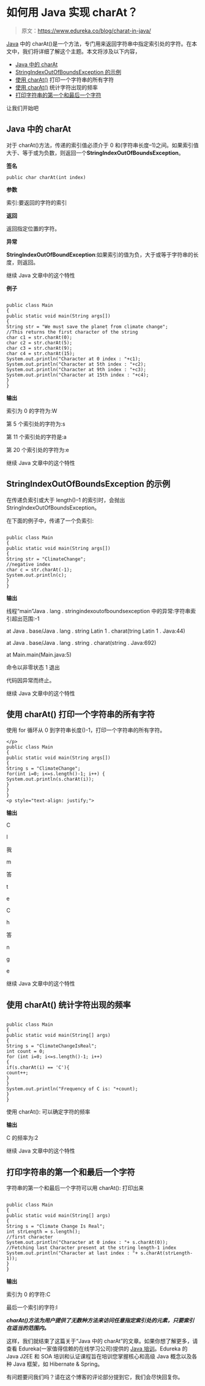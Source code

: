 # 如何用 Java 实现 charAt？

> 原文：<https://www.edureka.co/blog/charat-in-java/>

[Java](https://www.edureka.co/blog/java-tutorial/) 中的 charAt()是一个方法，专门用来返回字符串中指定索引处的字符。在本文中，我们将详细了解这个主题。本文将涉及以下内容，

*   [Java 中的 charAt](#charAtinJava)
*   [StringIndexOutOfBoundsException 的示例](#ExampleforStringIndexOutOfBoundsException)
*   [使用 charAt()](#PrintingallcharactersofastringusingcharAt()) 打印一个字符串的所有字符
*   [使用 charAt()](#CountingthefrequencyofacharacterusingcharAt()) 统计字符出现的频率
*   [打印字符串的第一个和最后一个字符](#Printingthefirstandlastcharacterofastring)

让我们开始吧

## **Java 中的 charAt**

对于 charAt()方法，传递的索引值必须介于 0 和(字符串长度–1)之间。如果索引值大于、等于或为负数，则返回一个**StringIndexOutOfBoundsException**。

**签名**

```
public char charAt(int index)
```

**参数**

索引:要返回的字符的索引

**返回**

返回指定位置的字符。

**异常**

**StringIndexOutOfBoundException**:如果索引的值为负，大于或等于字符串的长度，则返回。

继续 Java 文章中的这个特性

**例子**

```

public class Main
{
public static void main(String args[])
{
String str = "We must save the planet from climate change";
//This returns the first character of the string
char c1 = str.charAt(0);
char c2 = str.charAt(5);
char c3 = str.charAt(9);
char c4 = str.charAt(15);
System.out.println("Character at 0 index : "+c1);
System.out.println("Character at 5th index : "+c2);
System.out.println("Character at 9th index : "+c3);
System.out.println("Character at 15th index : "+c4);
}
}

```

**输出**

索引为 0 的字符为:W

第 5 个索引处的字符为:s

第 11 个索引处的字符是:a

第 20 个索引处的字符为:e

继续 Java 文章中的这个特性

## **StringIndexOutOfBoundsException 的示例**

在传递负索引或大于 length()–1 的索引时，会抛出 StringIndexOutOfBoundsException。

在下面的例子中，传递了一个负索引:

```

public class Main
{
public static void main(String args[])
{
String str = "ClimateChange";
//negative index
char c = str.charAt(-1);
System.out.println(c);
}
}

```

**输出**

线程“main”Java . lang . stringindexoutofboundsexception 中的异常:字符串索引超出范围:-1

at Java . base/Java . lang . string Latin 1 . charat(tring Latin 1 . Java:44)

at Java . base/Java . lang . string . charat(string . Java:692)

at Main.main(Main.java:5)

命令以非零状态 1 退出

代码因异常而终止。

继续 Java 文章中的这个特性

## **使用 charAt()** 打印一个字符串的所有字符

使用 for 循环从 0 到字符串长度()-1，打印一个字符串的所有字符。

```
</p>
public class Main
{
public static void main(String args[])
{
String s = "ClimateChange";
for(int i=0; i<=s.length()-1; i++) {
System.out.println(s.charAt(i));
}
}
}
<p style="text-align: justify;">
```

**输出**

C

l

我

m

答

t

e

C

h

答

n

g

e

继续 Java 文章中的这个特性

## **使用 charAt()** 统计字符出现的频率

```

public class Main
{
public static void main(String[] args)
{
String s = "ClimateChangeIsReal";
int count = 0;
for (int i=0; i<=s.length()-1; i++)
{
if(s.charAt(i) == 'C'){
count++;
}
}
System.out.println("Frequency of C is: "+count);
}
}

```

使用 charAt(): 可以确定字符的频率

**输出**

C 的频率为:2

继续 Java 文章中的这个特性

## **打印字符串的第一个和最后一个字符**

字符串的第一个和最后一个字符可以用 charAt(): 打印出来

```

public class Main
{
public static void main(String[] args)
{
String s = "Climate Change Is Real";
int strLength = s.length();
//first character
System.out.println("Character at 0 index : "+ s.charAt(0));
//Fetching last Character present at the string length-1 index
System.out.println("Character at last index : "+ s.charAt(strLength-1));
}
}

```

**输出**

索引为 0 的字符:C

最后一个索引的字符:l

***charAt()方法为用户提供了无数种方法来访问任意指定索引处的元素，只要索引在适当的范围内。***

这样，我们就结束了这篇关于“Java 中的 charAt”的文章。如果你想了解更多，请查看 Edureka(一家值得信赖的在线学习公司)提供的 [Java 培训](https://www.edureka.co/java-j2ee-soa-training)。Edureka 的 Java J2EE 和 SOA 培训和认证课程旨在培训您掌握核心和高级 Java 概念以及各种 Java 框架，如 Hibernate & Spring。

有问题要问我们吗？请在这个博客的评论部分提到它，我们会尽快回复你。